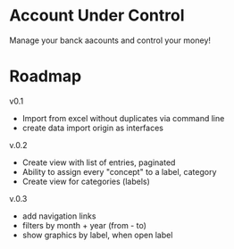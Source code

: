 Account Under Control
==============

Manage your banck aacounts and control your money!


Roadmap
=====

v0.1
* Import from excel without duplicates via command line
* create data import origin as interfaces

v.0.2
* Create view with list of entries, paginated
* Ability to assign every "concept" to a label, category
* Create view for categories (labels)

v.0.3
* add navigation links
* filters by month + year (from - to) 
* show graphics by label, when open label

